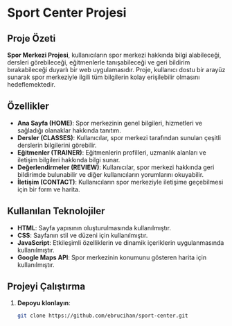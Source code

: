 # Sport Center Projesi

## Proje Özeti

**Spor Merkezi Projesi**, kullanıcıların spor merkezi hakkında bilgi alabileceği, dersleri görebileceği, eğitmenlerle tanışabileceği ve geri bildirim bırakabileceği duyarlı bir web uygulamasıdır. Proje, kullanıcı dostu bir arayüz sunarak spor merkeziyle ilgili tüm bilgilerin kolay erişilebilir olmasını hedeflemektedir.

## Özellikler

- **Ana Sayfa (HOME)**: Spor merkezinin genel bilgileri, hizmetleri ve sağladığı olanaklar hakkında tanıtım.
- **Dersler (CLASSES)**: Kullanıcılar, spor merkezi tarafından sunulan çeşitli derslerin bilgilerini görebilir.
- **Eğitmenler (TRAINER)**: Eğitmenlerin profilleri, uzmanlık alanları ve iletişim bilgileri hakkında bilgi sunar.
- **Değerlendirmeler (REVIEW)**: Kullanıcılar, spor merkezi hakkında geri bildirimde bulunabilir ve diğer kullanıcıların yorumlarını okuyabilir.
- **İletişim (CONTACT)**: Kullanıcıların spor merkeziyle iletişime geçebilmesi için bir form ve harita.

## Kullanılan Teknolojiler

- **HTML**: Sayfa yapısının oluşturulmasında kullanılmıştır.
- **CSS**: Sayfanın stil ve düzeni için kullanılmıştır.
- **JavaScript**: Etkileşimli özelliklerin ve dinamik içeriklerin uygulanmasında kullanılmıştır.
- **Google Maps API**: Spor merkezinin konumunu gösteren harita için kullanılmıştır.

## Projeyi Çalıştırma

1. **Depoyu klonlayın**:
   ```bash
   git clone https://github.com/ebrucihan/sport-center.git
